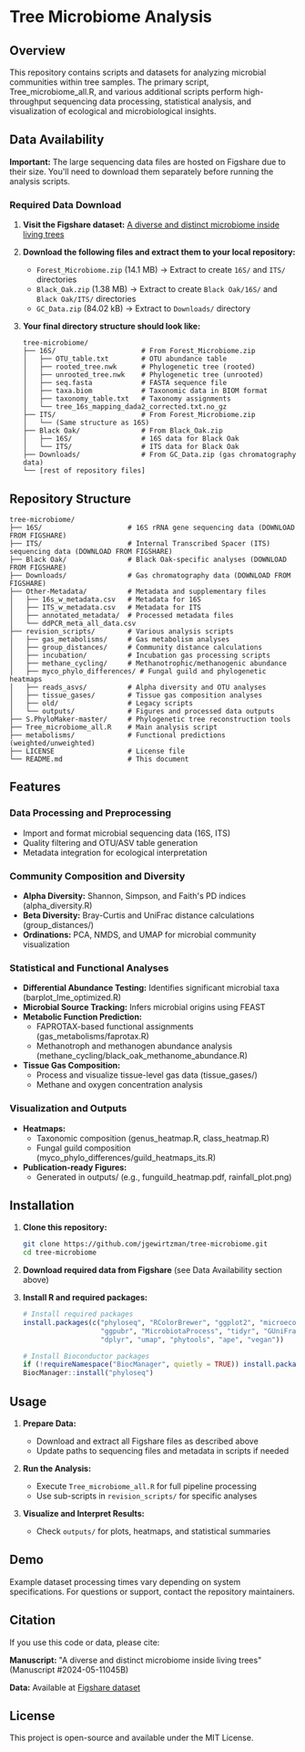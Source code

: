 # Tree Microbiome Analysis

## Overview
This repository contains scripts and datasets for analyzing microbial communities within tree samples. The primary script, Tree_microbiome_all.R, and various additional scripts perform high-throughput sequencing data processing, statistical analysis, and visualization of ecological and microbiological insights.

## Data Availability

**Important:** The large sequencing data files are hosted on Figshare due to their size. You'll need to download them separately before running the analysis scripts.

### Required Data Download

1. **Visit the Figshare dataset:**
   [A diverse and distinct microbiome inside living trees](https://figshare.com/s/b781d3c5c24f1089ed5d?)

2. **Download the following files and extract them to your local repository:**
   - `Forest_Microbiome.zip` (14.1 MB) → Extract to create `16S/` and `ITS/` directories
   - `Black_Oak.zip` (1.38 MB) → Extract to create `Black Oak/16S/` and `Black Oak/ITS/` directories
   - `GC_Data.zip` (84.02 kB) → Extract to `Downloads/` directory

3. **Your final directory structure should look like:**
   ```
   tree-microbiome/
   ├── 16S/                     # From Forest_Microbiome.zip
   │   ├── OTU_table.txt        # OTU abundance table
   │   ├── rooted_tree.nwk      # Phylogenetic tree (rooted)
   │   ├── unrooted_tree.nwk    # Phylogenetic tree (unrooted)
   │   ├── seq.fasta            # FASTA sequence file
   │   ├── taxa.biom            # Taxonomic data in BIOM format
   │   ├── taxonomy_table.txt   # Taxonomy assignments
   │   └── tree_16s_mapping_dada2_corrected.txt.no_gz
   ├── ITS/                     # From Forest_Microbiome.zip
   │   └── (Same structure as 16S)
   ├── Black Oak/               # From Black_Oak.zip
   │   ├── 16S/                 # 16S data for Black Oak
   │   └── ITS/                 # ITS data for Black Oak
   ├── Downloads/               # From GC_Data.zip (gas chromatography data)
   └── [rest of repository files]
   ```

## Repository Structure

```
tree-microbiome/
├── 16S/                     # 16S rRNA gene sequencing data (DOWNLOAD FROM FIGSHARE)
├── ITS/                     # Internal Transcribed Spacer (ITS) sequencing data (DOWNLOAD FROM FIGSHARE)
├── Black Oak/               # Black Oak-specific analyses (DOWNLOAD FROM FIGSHARE)
├── Downloads/               # Gas chromatography data (DOWNLOAD FROM FIGSHARE)
├── Other-Metadata/          # Metadata and supplementary files
│   ├── 16s_w_metadata.csv   # Metadata for 16S
│   ├── ITS_w_metadata.csv   # Metadata for ITS
│   ├── annotated_metadata/  # Processed metadata files
│   └── ddPCR_meta_all_data.csv
├── revision_scripts/        # Various analysis scripts
│   ├── gas_metabolisms/     # Gas metabolism analyses
│   ├── group_distances/     # Community distance calculations
│   ├── incubation/          # Incubation gas processing scripts
│   ├── methane_cycling/     # Methanotrophic/methanogenic abundance
│   ├── myco_phylo_differences/ # Fungal guild and phylogenetic heatmaps
│   ├── reads_asvs/          # Alpha diversity and OTU analyses
│   ├── tissue_gases/        # Tissue gas composition analyses
│   ├── old/                 # Legacy scripts
│   └── outputs/             # Figures and processed data outputs
├── S.PhyloMaker-master/     # Phylogenetic tree reconstruction tools
├── Tree_microbiome_all.R    # Main analysis script
├── metabolisms/             # Functional predictions (weighted/unweighted)
├── LICENSE                  # License file
└── README.md                # This document
```

## Features

### Data Processing and Preprocessing
- Import and format microbial sequencing data (16S, ITS)
- Quality filtering and OTU/ASV table generation
- Metadata integration for ecological interpretation

### Community Composition and Diversity
- **Alpha Diversity:** Shannon, Simpson, and Faith's PD indices (alpha_diversity.R)
- **Beta Diversity:** Bray-Curtis and UniFrac distance calculations (group_distances/)
- **Ordinations:** PCA, NMDS, and UMAP for microbial community visualization

### Statistical and Functional Analyses
- **Differential Abundance Testing:** Identifies significant microbial taxa (barplot_lme_optimized.R)
- **Microbial Source Tracking:** Infers microbial origins using FEAST
- **Metabolic Function Prediction:**
  - FAPROTAX-based functional assignments (gas_metabolisms/faprotax.R)
  - Methanotroph and methanogen abundance analysis (methane_cycling/black_oak_methanome_abundance.R)
- **Tissue Gas Composition:**
  - Process and visualize tissue-level gas data (tissue_gases/)
  - Methane and oxygen concentration analysis

### Visualization and Outputs
- **Heatmaps:**
  - Taxonomic composition (genus_heatmap.R, class_heatmap.R)
  - Fungal guild composition (myco_phylo_differences/guild_heatmaps_its.R)
- **Publication-ready Figures:**
  - Generated in outputs/ (e.g., funguild_heatmap.pdf, rainfall_plot.png)

## Installation

1. **Clone this repository:**
   ```bash
   git clone https://github.com/jgewirtzman/tree-microbiome.git
   cd tree-microbiome
   ```

2. **Download required data from Figshare** (see Data Availability section above)

3. **Install R and required packages:**
   ```r
   # Install required packages
   install.packages(c("phyloseq", "RColorBrewer", "ggplot2", "microeco", "pheatmap",
                      "ggpubr", "MicrobiotaProcess", "tidyr", "GUniFrac", "FEAST",
                      "dplyr", "umap", "phytools", "ape", "vegan"))
   
   # Install Bioconductor packages
   if (!requireNamespace("BiocManager", quietly = TRUE)) install.packages("BiocManager")
   BiocManager::install("phyloseq")
   ```

## Usage

1. **Prepare Data:** 
   - Download and extract all Figshare files as described above
   - Update paths to sequencing files and metadata in scripts if needed

2. **Run the Analysis:**
   - Execute `Tree_microbiome_all.R` for full pipeline processing
   - Use sub-scripts in `revision_scripts/` for specific analyses

3. **Visualize and Interpret Results:**
   - Check `outputs/` for plots, heatmaps, and statistical summaries

## Demo

Example dataset processing times vary depending on system specifications. For questions or support, contact the repository maintainers.

## Citation

If you use this code or data, please cite:

**Manuscript:** "A diverse and distinct microbiome inside living trees" (Manuscript #2024-05-11045B)

**Data:** Available at [Figshare dataset](https://figshare.com/s/b781d3c5c24f1089ed5d?)

## License

This project is open-source and available under the MIT License.
